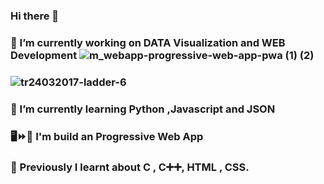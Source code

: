 ### Hi there 👋
### 🔭 I’m currently working on DATA Visualization and WEB Development ![m_webapp-progressive-web-app-pwa (1) (2)](https://user-images.githubusercontent.com/68476475/114371248-efc88a00-9b9d-11eb-9b9c-a78f121d204c.png)
### ![tr24032017-ladder-6](https://user-images.githubusercontent.com/68476475/114376523-5308eb00-9ba3-11eb-914b-31b69b68d957.gif)
### 🌱 I’m currently learning Python ,Javascript and JSON 
### 🖥️⏩📱 I'm build an Progressive Web App
### 📙 Previously I learnt about C , C➕➕, HTML , CSS.
<!-- 👯 I’m looking to collaborate on ...
- 🤔 I’m looking for help with ...
- 💬 Ask me about ...
- 📫 How to reach me: ...
- 😄 Pronouns: ...
- ⚡ Fun fact: ...
-->

